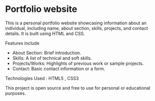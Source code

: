 # Portfolio website
This is a personal portfolio website showcasing information about an individual, including name, about section, skills, projects, and contact details. It is built using HTML and CSS.

Features include
- About Section: Brief introduction.
- Skills: A list of technical and soft skills.
- Projects/Works: Highlights of previous work or sample projects.
- Contact: Basic contact information or a form.

Technologies Used :
HTML5 ,
CSS3

This project is open source and free to use for personal or educational purposes.
